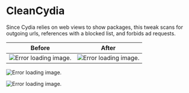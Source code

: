 # CleanCydia
Since Cydia relies on web views to show packages, this tweak scans for outgoing urls, references with a blocked list, and forbids ad requests.

| Before                                                                                                 | After                                                                                                  |
|--------------------------------------------------------------------------------------------------------|--------------------------------------------------------------------------------------------------------|
| ![Error loading image.](https://raw.githubusercontent.com/ruslan120101/CleanCydia/master/images/4.png) | ![Error loading image.](https://raw.githubusercontent.com/ruslan120101/CleanCydia/master/images/3.png) |

![Error loading image.](https://raw.githubusercontent.com/ruslan120101/CleanCydia/master/images/1.png)

![Error loading image.](https://raw.githubusercontent.com/ruslan120101/CleanCydia/master/images/2.png)
